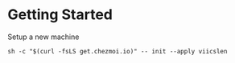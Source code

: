 # Getting Started

Setup a new machine
```shell
sh -c "$(curl -fsLS get.chezmoi.io)" -- init --apply viicslen
```
